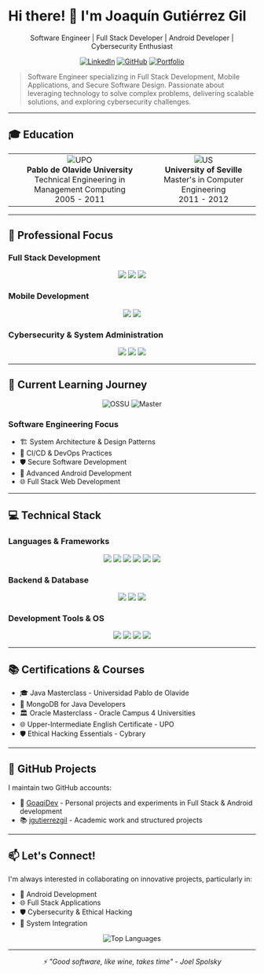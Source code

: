 # Hi there! 👋 I'm Joaquín Gutiérrez Gil

<div align="center">
Software Engineer | Full Stack Developer | Android Developer | Cybersecurity Enthusiast

[![LinkedIn](https://img.shields.io/badge/LinkedIn-0077B5?style=for-the-badge&logo=linkedin&logoColor=white)](https://linkedin.com/in/joaquingutierrezgil)
[![GitHub](https://img.shields.io/badge/GitHub-Academic-181717?style=for-the-badge&logo=github)](https://github.com/jgutierrezgil)
[![Portfolio](https://img.shields.io/badge/Portfolio-jgutierrezgil.dev-blue?style=for-the-badge)](https://jgutierrezgil.dev)
</div>

> Software Engineer specializing in Full Stack Development, Mobile Applications, and Secure Software Design. Passionate about leveraging technology to solve complex problems, delivering scalable solutions, and exploring cybersecurity challenges.

---

## 🎓 Education

<div align="center">
  <table>
    <tr>
      <td align="center">
        <img src="https://media.licdn.com/dms/image/v2/D4D0BAQFPNqmulH0-Vw/company-logo_100_100/company-logo_100_100/0/1693812932773/universidad_pablo_de_olavide_logo?e=1739404800&v=beta&t=QkKgygXBu60SRzsccWz9Hh5wIb6f1Ze1JxfkA00TGqY" alt="UPO" /><br>
        <strong>Pablo de Olavide University</strong><br>
        Technical Engineering in Management Computing<br>
        2005 - 2011
      </td>
      <td align="center">
        <img src="https://media.licdn.com/dms/image/v2/C4D0BAQFeIC0XDU7cug/company-logo_100_100/company-logo_100_100/0/1630518578339/universidad_de_sevilla_logo?e=1739404800&v=beta&t=sFULe15RoR5wVcs85I8YKqknesfUDWoRdc4eZ0TvlII" alt="US" /><br>
        <strong>University of Seville</strong><br>
        Master's in Computer Engineering<br>
        2011 - 2012
      </td>
    </tr>
  </table>
</div>

---

## 🚀 Professional Focus

### Full Stack Development
<div align="center">
  <img src="https://img.shields.io/badge/Frontend-Development-61DAFB?style=for-the-badge&logo=react" />
  <img src="https://img.shields.io/badge/Backend-Development-3776AB?style=for-the-badge&logo=java" />
  <img src="https://img.shields.io/badge/API-Design-FF6C37?style=for-the-badge&logo=postman" />
</div>

### Mobile Development
<div align="center">
  <img src="https://img.shields.io/badge/Android-Development-3DDC84?style=for-the-badge&logo=android" />
  <img src="https://img.shields.io/badge/React_Native-Cross_Platform-61DAFB?style=for-the-badge&logo=react" />
</div>

### Cybersecurity & System Administration
<div align="center">
  <img src="https://img.shields.io/badge/Ethical-Hacking-red?style=for-the-badge" />
  <img src="https://img.shields.io/badge/Windows-0078D6?style=for-the-badge&logo=windows" />
  <img src="https://img.shields.io/badge/Linux-FCC624?style=for-the-badge&logo=linux&logoColor=black" />
</div>

---

## 🌱 Current Learning Journey

<div align="center">
  <img src="https://img.shields.io/badge/OSSU-Computer_Science-blue?style=for-the-badge" alt="OSSU" />
  <img src="https://img.shields.io/badge/Master's_Degree-Computer_Engineering-green?style=for-the-badge" alt="Master" />
</div>

### Software Engineering Focus
- 🏗️ System Architecture & Design Patterns
- 🔄 CI/CD & DevOps Practices
- 🛡️ Secure Software Development
- 📱 Advanced Android Development
- 🌐 Full Stack Web Development

---

## 💻 Technical Stack

### Languages & Frameworks
<div align="center">
  <img src="https://img.shields.io/badge/Java-ED8B00?style=for-the-badge&logo=java&logoColor=white" />
  <img src="https://img.shields.io/badge/Android-3DDC84?style=for-the-badge&logo=android&logoColor=white" />
  <img src="https://img.shields.io/badge/React-20232A?style=for-the-badge&logo=react&logoColor=61DAFB" />
  <img src="https://img.shields.io/badge/Angular-DD0031?style=for-the-badge&logo=angular&logoColor=white" />
  <img src="https://img.shields.io/badge/Python-3776AB?style=for-the-badge&logo=python&logoColor=white" />
  <img src="https://img.shields.io/badge/Rust-000000?style=for-the-badge&logo=rust&logoColor=white" />
</div>

### Backend & Database
<div align="center">
  <img src="https://img.shields.io/badge/MySQL-4479A1?style=for-the-badge&logo=mysql&logoColor=white" />
  <img src="https://img.shields.io/badge/PostgreSQL-4169E1?style=for-the-badge&logo=postgresql&logoColor=white" />
  <img src="https://img.shields.io/badge/MongoDB-4EA94B?style=for-the-badge&logo=mongodb&logoColor=white" />
</div>

### Development Tools & OS
<div align="center">
  <img src="https://img.shields.io/badge/Docker-2496ED?style=for-the-badge&logo=docker&logoColor=white" />
  <img src="https://img.shields.io/badge/Kubernetes-326CE5?style=for-the-badge&logo=kubernetes&logoColor=white" />
  <img src="https://img.shields.io/badge/Git-F05032?style=for-the-badge&logo=git&logoColor=white" />
  <img src="https://img.shields.io/badge/Linux-FCC624?style=for-the-badge&logo=linux&logoColor=black" />
</div>

---

## 📚 Certifications & Courses

- 🎓 Java Masterclass - Universidad Pablo de Olavide
- 🍃 MongoDB for Java Developers
- 🏛️ Oracle Masterclass - Oracle Campus 4 Universities
- 🌐 Upper-Intermediate English Certificate - UPO
- 🛡️ Ethical Hacking Essentials - Cybrary

---

## 🌟 GitHub Projects

I maintain two GitHub accounts:
- 🚀 [GoaqiDev](https://github.com/GoaqiDev) - Personal projects and experiments in Full Stack & Android development
- 📚 [jgutierrezgil](https://github.com/jgutierrezgil) - Academic work and structured projects

---

## 📫 Let's Connect!

I'm always interested in collaborating on innovative projects, particularly in:
- 📱 Android Development
- 🌐 Full Stack Applications
- 🛡️ Cybersecurity & Ethical Hacking
- 🔄 System Integration

<div align="center">
  <img src="https://github-readme-stats.vercel.app/api/top-langs/?username=jgutierrezgil&layout=compact&theme=dark" alt="Top Languages" />
</div>

---

<div align="center">
  <i>⚡ "Good software, like wine, takes time" - Joel Spolsky</i>
</div>
